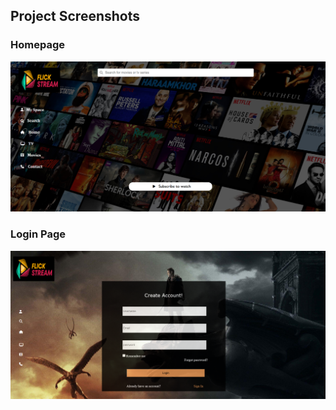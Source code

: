 ## Project Screenshots

### Homepage
![Homepage](screenshots/home.png)

### Login Page
![Login Page](screenshots/login.png)

